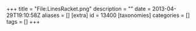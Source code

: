 +++
title = "File:LinesRacket.png"
description = ""
date = 2013-04-29T19:10:58Z
aliases = []
[extra]
id = 13400
[taxonomies]
categories = []
tags = []
+++


